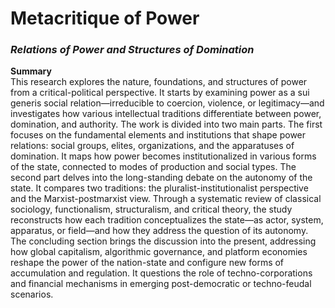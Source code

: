 # **Metacritique of Power**
### *Relations of Power and Structures of Domination*

**Summary**  
This research explores the nature, foundations, and structures of power from a critical-political perspective. It starts by examining power as a sui generis social relation—irreducible to coercion, violence, or legitimacy—and investigates how various intellectual traditions differentiate between power, domination, and authority.
The work is divided into two main parts. The first focuses on the fundamental elements and institutions that shape power relations: social groups, elites, organizations, and the apparatuses of domination. It maps how power becomes institutionalized in various forms of the state, connected to modes of production and social types.
The second part delves into the long-standing debate on the autonomy of the state. It compares two traditions: the pluralist-institutionalist perspective and the Marxist-postmarxist view. Through a systematic review of classical sociology, functionalism, structuralism, and critical theory, the study reconstructs how each tradition conceptualizes the state—as actor, system, apparatus, or field—and how they address the question of its autonomy.
The concluding section brings the discussion into the present, addressing how global capitalism, algorithmic governance, and platform economies reshape the power of the nation-state and configure new forms of accumulation and regulation. It questions the role of techno-corporations and financial mechanisms in emerging post-democratic or techno-feudal scenarios.
